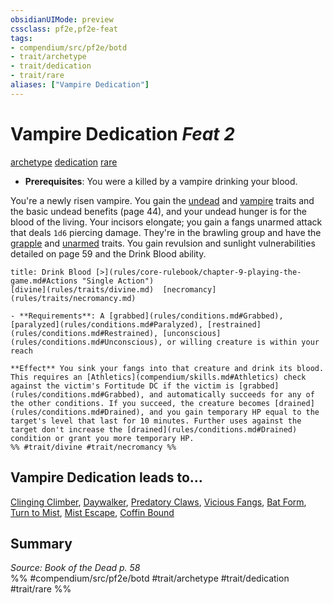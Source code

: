 ```yaml
---
obsidianUIMode: preview
cssclass: pf2e,pf2e-feat
tags:
- compendium/src/pf2e/botd
- trait/archetype
- trait/dedication
- trait/rare
aliases: ["Vampire Dedication"]
---
```

# Vampire Dedication  *Feat 2*  
[archetype](rules/traits/archetype.md)  [dedication](rules/traits/dedication.md)  [rare](rules/traits/rare.md)  

- **Prerequisites**: You were a killed by a vampire drinking your blood.

You're a newly risen vampire. You gain the [undead](rules/traits/undead.md) and [vampire](rules/traits/vampire-b1.md) traits and the basic undead benefits (page 44), and your undead hunger is for the blood of the living. Your incisors elongate; you gain a fangs unarmed attack that deals `1d6` piercing damage. They're in the brawling group and have the [grapple](rules/traits/grapple.md) and [unarmed](rules/traits/unarmed.md) traits. You gain revulsion and sunlight vulnerabilities detailed on page 59 and the Drink Blood ability.

```ad-embed-ability
title: Drink Blood [>](rules/core-rulebook/chapter-9-playing-the-game.md#Actions "Single Action")
[divine](rules/traits/divine.md)  [necromancy](rules/traits/necromancy.md)  

- **Requirements**: A [grabbed](rules/conditions.md#Grabbed), [paralyzed](rules/conditions.md#Paralyzed), [restrained](rules/conditions.md#Restrained), [unconscious](rules/conditions.md#Unconscious), or willing creature is within your reach

**Effect** You sink your fangs into that creature and drink its blood. This requires an [Athletics](compendium/skills.md#Athletics) check against the victim's Fortitude DC if the victim is [grabbed](rules/conditions.md#Grabbed), and automatically succeeds for any of the other conditions. If you succeed, the creature becomes [drained](rules/conditions.md#Drained), and you gain temporary HP equal to the target's level that last for 10 minutes. Further uses against the target don't increase the [drained](rules/conditions.md#Drained) condition or grant you more temporary HP.  
%% #trait/divine #trait/necromancy %%
```

## Vampire Dedication leads to...

[Clinging Climber](compendium/feats/clinging-climber-botd.md), [Daywalker](compendium/feats/daywalker-botd.md), [Predatory Claws](compendium/feats/predatory-claws-botd.md), [Vicious Fangs](compendium/feats/vicious-fangs-botd.md), [Bat Form](compendium/feats/bat-form-botd.md), [Turn to Mist](compendium/feats/turn-to-mist-botd.md), [Mist Escape](compendium/feats/mist-escape-botd.md), [Coffin Bound](compendium/feats/coffin-bound-botd.md)

## Summary

*Source: Book of the Dead p. 58*  
%% #compendium/src/pf2e/botd #trait/archetype #trait/dedication #trait/rare %%